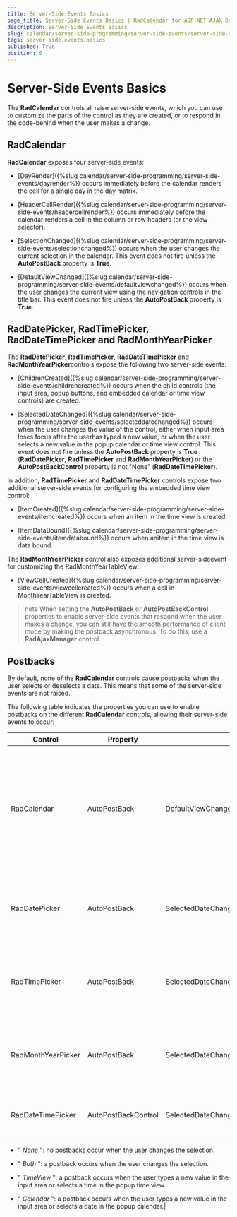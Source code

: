 ```yaml
---
title: Server-Side Events Basics
page_title: Server-Side Events Basics | RadCalendar for ASP.NET AJAX Documentation
description: Server-Side Events Basics
slug: calendar/server-side-programming/server-side-events/server-side-events-basics
tags: server-side,events,basics
published: True
position: 0
---
```


# Server-Side Events Basics



The **RadCalendar** controls all raise server-side events, which you can use to customize the parts of the control as they are created, or to respond in the code-behind when the user makes a change.

## RadCalendar

**RadCalendar** exposes four server-side events:

* [DayRender]({%slug calendar/server-side-programming/server-side-events/dayrender%}) occurs immediately before the calendar renders the cell for a single day in the day matrix.

* [HeaderCellRender]({%slug calendar/server-side-programming/server-side-events/headercellrender%}) occurs immediately before the calendar renders a cell in the column or row headers (or the view selector).

* [SelectionChanged]({%slug calendar/server-side-programming/server-side-events/selectionchanged%}) occurs when the user changes the current selection in the calendar. This event does not fire unless the **AutoPostBack** property is **True**.

* [DefaultViewChanged]({%slug calendar/server-side-programming/server-side-events/defaultviewchanged%}) occurs when the user changes the current view using the navigation controls in the title bar. This event does not fire unless the **AutoPostBack** property is **True**.

## RadDatePicker, RadTimePicker, RadDateTimePicker and RadMonthYearPicker

The **RadDatePicker**, **RadTimePicker**, **RadDateTimePicker** and **RadMonthYearPicker**controls expose the following two server-side events:

* [ChildrenCreated]({%slug calendar/server-side-programming/server-side-events/childrencreated%}) occurs when the child controls (the input area, popup buttons, and embedded calendar or time view controls) are created.

* [SelectedDateChanged]({%slug calendar/server-side-programming/server-side-events/selecteddatechanged%}) occurs when the user changes the value of the control, either when input area loses focus after the userhas typed a new value, or when the user selects a new value in the popup calendar or time view control. This event does not fire unless the **AutoPostBack** property is **True** (**RadDatePicker**, **RadTimePicker** and **RadMonthYearPicker**) or the **AutoPostBackControl** property is not "None" (**RadDateTimePicker**).

In addition, **RadTimePicker** and **RadDateTimePicker** controls expose two additional server-side events for configuring the embedded time view control:

* [ItemCreated]({%slug calendar/server-side-programming/server-side-events/itemcreated%}) occurs when an item in the time view is created.

* [ItemDataBound]({%slug calendar/server-side-programming/server-side-events/itemdatabound%}) occurs when anitem in the time view is data bound.

The **RadMonthYearPicker** control also exposes additional server-sideevent for customizing the RadMonthYearTableView:

* [ViewCellCreated]({%slug calendar/server-side-programming/server-side-events/viewcellcreated%}) occurs when a cell in MonthYearTableView is created.

>note When setting the **AutoPostBack** or **AutoPostBackControl** properties to enable server-side events that respond when the user makes a change, you can still have the smooth performance of client mode by making the postback asynchronous. To do this, use a **RadAjaxManager** control.
>


## Postbacks

By default, none of the **RadCalendar** controls cause postbacks when the user selects or deselects a date. This means that some of the server-side events are not raised.

The following table indicates the properties you can use to enable postbacks on the different **RadCalendar** controls, allowing their server-side events to occur:


| Control | Property | Events | Comments |
| ------ | ------ | ------ | ------ |
|RadCalendar|AutoPostBack|DefaultViewChangedSelectionChanged|When **AutoPostBack** is **true** , a postback occurs both when the user changes the selection and when the user clicks on a navigation control to change the view.|
|RadDatePicker|AutoPostBack|SelectedDateChangedDateInput.TextChanged|When **AutoPostBack** is **true** , a postback only occurs when the user changes the selected date.|
|RadTimePicker|AutoPostBack|SelectedDateChangedDateInput.TextChanged|When **AutoPostBack** is **true** , a postback occurs when the user changes the selected time.|
|RadMonthYearPicker|AutoPostBack|SelectedDateChangedDateInput.TextChanged|When **AutoPostBack** is **true** , a postback only occurs when the user changes the selected date.|
|RadDateTimePicker|AutoPostBackControl|SelectedDateChangedDateInput.TextChanged| **AutoPostBack** can have any of the following values:

* " *None* ": no postbacks occur when the user changes the selection.

* " *Both* ": a postback occurs when the user changes the selection.

* " *TimeView* ": a postback occurs when the user types a new value in the input area or selects a time in the popup time view.

* " *Calendar* ": a postback occurs when the user types a new value in the input area or selects a date in the popup calendar.|
